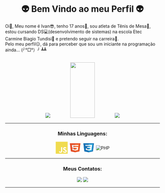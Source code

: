 <h1 align="center">👽 Bem Vindo ao meu Perfil 👽</h1>

Oi👋, Meu nome é Ivan😎, tenho 17 anos🎉, sou atleta de Tênis de Mesa🏓, estou cursando DS💻(desenvolvimento de sistemas) na escola Etec Carmine Biagio Tundisi🏫 e pretendo seguir na carreira💼.
<br>
Pelo meu perfil😑, dá para perceber que sou um iniciante na programação ainda... (╯°□°）╯ ┻┻
<br><br>

  <div align=center>
  <img height="180em" src="https://github-readme-stats.vercel.app/api?username=IvanFuziyama&show_icons=true&theme=highcontrast&locale=pt-br"/>
  <img width="40%" height="180em" src="https://github-readme-stats.vercel.app/api/top-langs/?username=IvanFuziyama&layout=donut&theme=highcontrast&locale=pt-br"/>
  <img height="180em" src="https://streak-stats.demolab.com?user=IvanFuziyama&theme=dark&date_format=j%2Fn%5B%2FY%5D&theme=highcontrast&locale=pt-br"/> 
  </div>
  <hr>
  
<div align="center" style="display: inline_block">
  <h3>Minhas Linguagens:</h3>
  <img align="center" alt="JsS height="30" width="40" src="https://raw.githubusercontent.com/devicons/devicon/master/icons/javascript/javascript-plain.svg">
  <img align="center" alt="HTML" height="30" width="40" src="https://raw.githubusercontent.com/devicons/devicon/master/icons/html5/html5-original.svg">
  <img align="center" alt="CSS" height="30" width="40" src="https://raw.githubusercontent.com/devicons/devicon/master/icons/css3/css3-original.svg">
  <img align="center" alt="PHP" height="30" width="40" src="https://cdn.jsdelivr.net/gh/devicons/devicon@latest/icons/php/php-original.svg">
</div>
<hr>
<div align="center"> 
  <h3>Meus Contatos:</h3>
  <a href = "mailto:ivanseiji21@gmail.com"><img src="https://img.shields.io/badge/-Gmail-%23333?style=for-the-badge&logo=gmail&logoColor=white" target="_blank"></a>
  <a href="#" target="_blank"><img src="https://img.shields.io/badge/-LinkedIn-%230077B5?style=for-the-badge&logo=linkedin&logoColor=white" target="_blank"></a> 
</div>
<hr>
